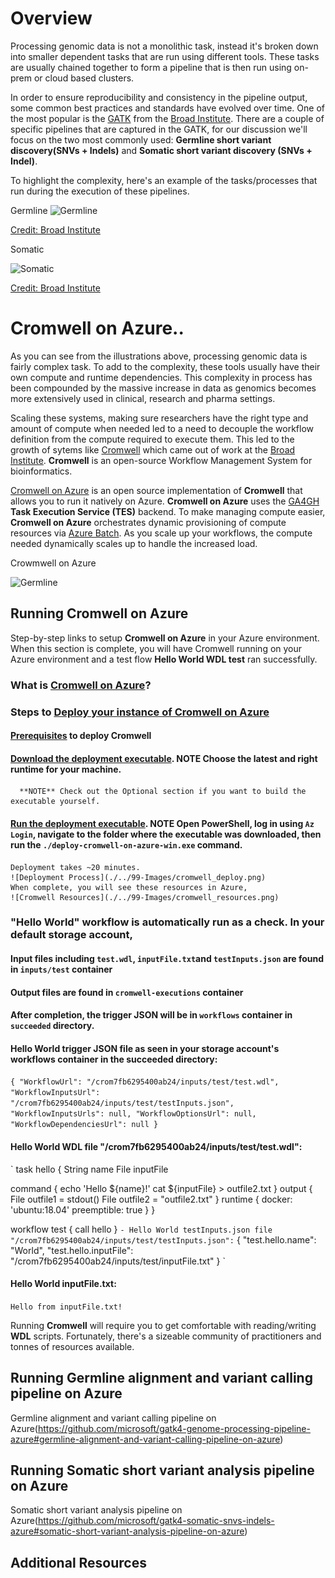 # Overview

Processing genomic data is not a monolithic task, instead it's broken down into smaller dependent tasks that are run using different tools. These tasks are usually chained together to form a pipeline that is then run using on-prem or cloud based clusters.

In order to ensure reproducibility and consistency in the pipeline output, some common best practices and standards have evolved over time. One of the most popular is the [GATK](https://gatk.broadinstitute.org/hc/en-us) from the [Broad Institute](https://www.broadinstitute.org/). There are a couple of specific pipelines that are captured in the GATK, for our discussion we'll focus on the two most commonly used: **Germline short variant discovery(SNVs + Indels)** and **Somatic short variant discovery (SNVs + Indel)**.

To highlight the complexity, here's an example of the tasks/processes that run during the execution of these pipelines.

Germline
![Germline](./../99-Images/cromwell_germline_short.png)

[Credit: Broad Institute][1]

Somatic

![Somatic](./../99-Images/cromwell_somatic_short.png)

[Credit: Broad Institute][2]


# Cromwell on Azure..
As you can see from the illustrations above, processing genomic data is fairly complex task. To add to the complexity, these tools usually have their own compute and runtime dependencies. This complexity in process has been compounded by the massive increase in data as genomics becomes more extensively used in clinical, research and pharma settings. 

Scaling these systems, making sure researchers have the right type and amount of compute when needed led to a need to decouple the workflow definition from the compute required to execute them. This led to the growth of sytems like [Cromwell](https://github.com/broadinstitute/cromwell) which came out of work at the [Broad Institute](https://www.broadinstitute.org/). **Cromwell** is an open-source Workflow Management System for bioinformatics. 

[Cromwell on Azure](https://github.com/microsoft/CromwellOnAzure#Cromwell-on-Azure) is an open source implementation of **Cromwell** that allows you to run it natively on Azure. **Cromwell on Azure** uses the [GA4GH](https://github.com/ga4gh/wiki/wiki) **Task Execution Service (TES)** backend. To make managing compute easier, **Cromwell on Azure** orchestrates dynamic provisioning of compute resources via [Azure Batch](https://azure.microsoft.com/en-us/services/batch/). As you scale up your workflows, the compute needed dynamically scales up to handle the increased load.

Crowmwell on Azure

![Germline](./../99-Images/cromwell_azure.png)

## Running Cromwell on Azure

Step-by-step links to setup **Cromwell on Azure** in your Azure environment. When this section is complete, you will have Cromwell running on your Azure environment and a test flow **Hello World WDL test** ran successfully. 

### What is [Cromwell on Azure](https://github.com/microsoft/CromwellOnAzure#cromwell-on-azure)?
### Steps to [Deploy your instance of Cromwell on Azure](https://github.com/microsoft/CromwellOnAzure#deploy-your-instance-of-cromwell-on-azure)
#### [Prerequisites](https://github.com/microsoft/CromwellOnAzure#prerequisites) to deploy Cromwell
#### [Download the deployment executable](https://github.com/microsoft/CromwellOnAzure#download-the-deployment-executable). **NOTE** Choose the latest and right runtime for your machine.
      **NOTE** Check out the Optional section if you want to build the executable yourself.
#### [Run the deployment executable](https://github.com/microsoft/CromwellOnAzure#run-the-deployment-executable). **NOTE** Open PowerShell, log in using `Az Login`, navigate to the folder where the executable was downloaded, then run the `./deploy-cromwell-on-azure-win.exe` command.
    Deployment takes ~20 minutes.
    ![Deployment Process](./../99-Images/cromwell_deploy.png)
    When complete, you will see these resources in Azure,
    ![Cromwell Resources](./../99-Images/cromwell_resources.png)
### "Hello World" workflow is automatically run as a check. In your default storage account,
#### Input files including `test.wdl`, `inputFile.txt`and `testInputs.json` are found in `inputs/test` container 
#### Output files are found in `cromwell-executions` container
#### After completion, the trigger JSON will be in `workflows` container in `succeeded` directory.
#### Hello World trigger JSON file as seen in your storage account's workflows container in the succeeded directory:
`
{
  "WorkflowUrl": "/crom7fb6295400ab24/inputs/test/test.wdl",
  "WorkflowInputsUrl": "/crom7fb6295400ab24/inputs/test/testInputs.json",
  "WorkflowInputsUrls": null,
  "WorkflowOptionsUrl": null,
  "WorkflowDependenciesUrl": null
}
`
#### Hello World WDL file "/crom7fb6295400ab24/inputs/test/test.wdl":
`
task hello {
  String name
  File inputFile

  command {
    echo 'Hello ${name}!'
    cat ${inputFile} > outfile2.txt
  }
  output {
    File outfile1 = stdout()
    File outfile2 = "outfile2.txt"
  }
  runtime {
    docker: 'ubuntu:18.04'
    preemptible: true
  }
}

workflow test {
  call hello
}
`
    - Hello World testInputs.json file "/crom7fb6295400ab24/inputs/test/testInputs.json":
`
{
  "test.hello.name": "World",
  "test.hello.inputFile": "/crom7fb6295400ab24/inputs/test/inputFile.txt"
}
`
#### Hello World inputFile.txt:
`
Hello from inputFile.txt!
`

Running **Cromwell** will require you to get comfortable with reading/writing **WDL** scripts. Fortunately, there's a sizeable community of practitioners and tonnes of resources available.


## Running Germline alignment and variant calling pipeline on Azure
Germline alignment and variant calling pipeline on Azure(https://github.com/microsoft/gatk4-genome-processing-pipeline-azure#germline-alignment-and-variant-calling-pipeline-on-azure)

## Running Somatic short variant analysis pipeline on Azure
Somatic short variant analysis pipeline on Azure(https://github.com/microsoft/gatk4-somatic-snvs-indels-azure#somatic-short-variant-analysis-pipeline-on-azure)

## Additional Resources




[1]: https://gatk.broadinstitute.org/hc/en-us/articles/360035535932-Germline-short-variant-discovery-SNPs-Indels-
[2]: https://gatk.broadinstitute.org/hc/en-us/articles/360035894731-Somatic-short-variant-discovery-SNVs-Indels-

